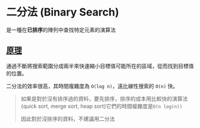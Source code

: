 # 二分法 (Binary Search)

是一種在**已排序**的陣列中查找特定元素的演算法

## [原理](https://zh.wikipedia.org/zh-tw/%E4%BA%8C%E5%88%86%E6%90%9C%E5%B0%8B%E6%BC%94%E7%AE%97%E6%B3%95)

通過不斷將搜索範圍分成兩半來快速縮小目標值可能所在的區域，從而找到目標值的位置。

二分法的效率很高，其時間複雜度為 `O(log n)`，遠比線性搜索的 `O(n)` 快。


> 如果是對於沒有排序過的資料，要先排序，排序的成本用比較快的演算法{quick sort, merge sort, heap sort}它們的時間複雜度是`O(n log(n))`
>
> 因此對於沒排序的資料，不建議用二分法
